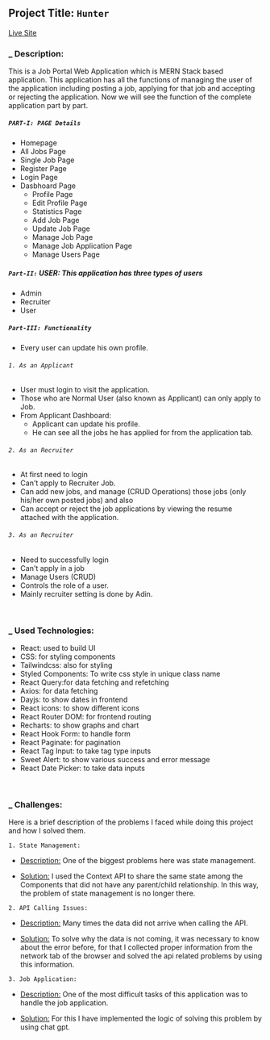 ## Project Title: `Hunter`

[Live Site](https://hunter-iota.vercel.app/)

### \_ Description:

This is a Job Portal Web Application which is MERN Stack based application. This application has all the functions of managing the user of the application including posting a job, applying for that job and accepting or rejecting the application. Now we will see the function of the complete application part by part.

##### `PART-I: PAGE Details`

-   Homepage
-   All Jobs Page
-   Single Job Page
-   Register Page
-   Login Page
-   Dasbhoard Page
    -   Profile Page
    -   Edit Profile Page
    -   Statistics Page
    -   Add Job Page
    -   Update Job Page
    -   Manage Job Page
    -   Manage Job Application Page
    -   Manage Users Page

##### `Part-II:` USER: This application has three types of users

-   Admin
-   Recruiter
-   User

##### `Part-III: Functionality`

-   Every user can update his own profile.

###### `1. As an Applicant`

-   User must login to visit the application.
-   Those who are Normal User (also known as Applicant) can only apply to Job.
-   From Applicant Dashboard:
    -   Applicant can update his profile.
    -   He can see all the jobs he has applied for from the application tab.

###### `2. As an Recruiter`

-   At first need to login
-   Can't apply to Recruiter Job.
-   Can add new jobs, and manage (CRUD Operations) those jobs (only his/her own posted jobs) and also
-   Can accept or reject the job applications by viewing the resume attached with the application.

###### `3. As an Recruiter`

-   Need to successfully login
-   Can't apply in a job
-   Manage Users (CRUD)
-   Controls the role of a user.
-   Mainly recruiter setting is done by Adin.

<br/>

### \_ Used Technologies:

-   React: used to build UI
-   CSS: for styling components
-   Tailwindcss: also for styling
-   Styled Components: To write css style in unique class name
-   React Query:for data fetching and refetching
-   Axios: for data fetching
-   Dayjs: to show dates in frontend
-   React icons: to show different icons
-   React Router DOM: for frontend routing
-   Recharts: to show graphs and chart
-   React Hook Form: to handle form
-   React Paginate: for pagination
-   React Tag Input: to take tag type inputs
-   Sweet Alert: to show various success and error message
-   React Date Picker: to take data inputs

<br/>

### \_ Challenges:

Here is a brief description of the problems I faced while doing this project and how I solved them.

`1. State Management:`

-   <u>Description:</u> One of the biggest problems here was state management.

-   <u>Solution:</u> I used the Context API to share the same state among the Components that did not have any parent/child relationship. In this way, the problem of state management is no longer there.

`2. API Calling Issues:`

-   <u>Description:</u> Many times the data did not arrive when calling the API.

-   <u>Solution:</u> To solve why the data is not coming, it was necessary to know about the error before, for that I collected proper information from the network tab of the browser and solved the api related problems by using this information.

`3. Job Application:`

-   <u>Description:</u> One of the most difficult tasks of this application was to handle the job application.

-   <u>Solution:</u> For this I have implemented the logic of solving this problem by using chat gpt.

